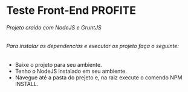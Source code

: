 # Teste Front-End PROFITE

###### Projeto craido com NodeJS e GruntJS  
###### Para instalar as dependencias e executar os projeto faça o seguinte:
* Baixe o projeto para seu ambiente.
* Tenho o NodeJS instalado em seu ambiente.
* Navegue até a pasta do prejeto e, na raiz execute o comendo NPM INSTALL.